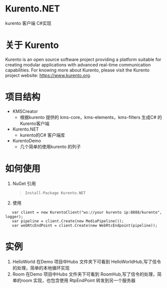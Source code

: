 # Kurento.NET
kurento 客户端 C#实现
# 关于 Kurento
Kurento is an open source software project providing a platform suitable for creating modular applications with advanced real-time communication capabilities. For knowing more about Kurento, please visit the Kurento project website: https://www.kurento.org.
# 项目结构

+ KMSCreator
   + 根据kurento 提供的 kms-core，kms-elements，kms-filters 生成C# 的Kurento客户端
+ Kurento.NET
   + kurento的C# 客户端库
+ KurentoDemo
   + 几个简单的使用kurento 的列子

# 如何使用

1. NuGet 引用
   > ```Install-Package Kurento.NET```
2. 使用
 ```
    var client = new KurentoClient("ws://your kurento ip:8888/kurento", logger);
    var pipeline = client.Create(new MediaPipeline());
    var webRtcEndPoint = client.Create(new WebRtcEndpoint(pipeline));
```

# 实例
1. HelloWorld 在Demo 项目中Hubs 文件夹下可看到 HelloWorldHub,写了信令的处理，简单的本地循环实现
2. Room 在Demo 项目中Hubs 文件夹下可看到 RoomHub,写了信令的处理，简单的room 实现，也包含使用 RtpEndPoint 转发到另一个服务器



